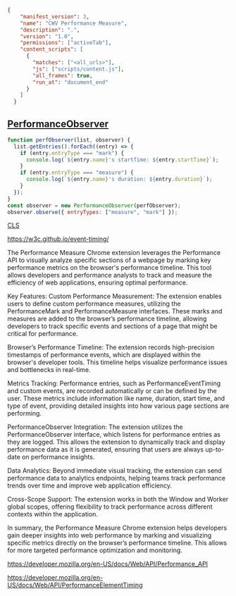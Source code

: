 ```json
{
    "manifest_version": 3,
    "name": "CWV Performance Measure",
    "description": ".",
    "version": "1.0",
    "permissions": ["activeTab"],
    "content_scripts": [
      {
        "matches": ["<all_urls>"],
        "js": ["scripts/content.js"],
        "all_frames": true,
        "run_at": "document_end"
      }
    ]
  }
  ```


## [PerformanceObserver](https://developer.mozilla.org/en-US/docs/Web/API/PerformanceObserver)

```javascript
function perfObserver(list, observer) {
  list.getEntries().forEach((entry) => {
    if (entry.entryType === "mark") {
      console.log(`${entry.name}'s startTime: ${entry.startTime}`);
    }
    if (entry.entryType === "measure") {
      console.log(`${entry.name}'s duration: ${entry.duration}`);
    }
  });
}
const observer = new PerformanceObserver(perfObserver);
observer.observe({ entryTypes: ["measure", "mark"] });
```

[CLS](https://developer.mozilla.org/en-US/docs/Web/API/LayoutShift)


https://w3c.github.io/event-timing/


The Performance Measure Chrome extension leverages the Performance API to visually analyze specific sections of a webpage by marking key performance metrics on the browser's performance timeline. This tool allows developers and performance analysts to track and measure the efficiency of web applications, ensuring optimal performance.

Key Features:
Custom Performance Measurement: The extension enables users to define custom performance measures, utilizing the PerformanceMark and PerformanceMeasure interfaces. These marks and measures are added to the browser’s performance timeline, allowing developers to track specific events and sections of a page that might be critical for performance.

Browser’s Performance Timeline: The extension records high-precision timestamps of performance events, which are displayed within the browser's developer tools. This timeline helps visualize performance issues and bottlenecks in real-time.

Metrics Tracking: Performance entries, such as PerformanceEventTiming and custom events, are recorded automatically or can be defined by the user. These metrics include information like name, duration, start time, and type of event, providing detailed insights into how various page sections are performing.

PerformanceObserver Integration: The extension utilizes the PerformanceObserver interface, which listens for performance entries as they are logged. This allows the extension to dynamically track and display performance data as it is generated, ensuring that users are always up-to-date on performance insights.

Data Analytics: Beyond immediate visual tracking, the extension can send performance data to analytics endpoints, helping teams track performance trends over time and improve web application efficiency.

Cross-Scope Support: The extension works in both the Window and Worker global scopes, offering flexibility to track performance across different contexts within the application.

In summary, the Performance Measure Chrome extension helps developers gain deeper insights into web performance by marking and visualizing specific metrics directly on the browser’s performance timeline. This allows for more targeted performance optimization and monitoring.

https://developer.mozilla.org/en-US/docs/Web/API/Performance_API


https://developer.mozilla.org/en-US/docs/Web/API/PerformanceElementTiming